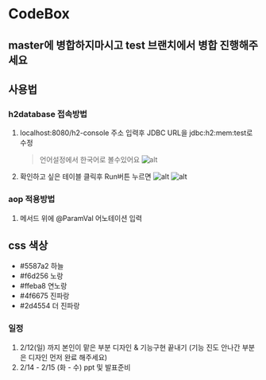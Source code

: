 # CodeBox

## master에 병합하지마시고 test 브랜치에서 병합 진행해주세요

## 사용법

### h2database 접속방법

1. localhost:8080/h2-console 주소 입력후 JDBC URL을 jdbc:h2:mem:test로 수정

   > 언어설정에서 한국어로 볼수있어요
   > ![alt](https://github.com/nowon-kdt/CodeBox/blob/7de9c506b7e5b7b8f38bde3a3f48498f2245eb4d/h2접속.png)

2. 확인하고 싶은 테이블 클릭후 Run버튼 누르면
   ![alt](https://github.com/nowon-kdt/CodeBox/blob/7de9c506b7e5b7b8f38bde3a3f48498f2245eb4d/h2접속2.png)
   ![alt](https://github.com/nowon-kdt/CodeBox/blob/5a155e1084af1ca75200062109fd7991bfd48cd4/aop적용법.png)

### aop 적용방법

1. 메서드 위에 @ParamVal 어노테이션 입력

## css 색상

- #5587a2 하늘
- #f6d256 노랑
- #ffeba8 연노랑
- #4f6675 진파랑
- #2d4554 더 진파랑

### 일정

1. 2/12(일) 까지 본인이 맡은 부분 디자인 & 기능구현 끝내기 (기능 진도 안나간 부분은 디자인 먼저 완료 해주세요)
2. 2/14 - 2/15 (화 - 수) ppt 및 발표준비
